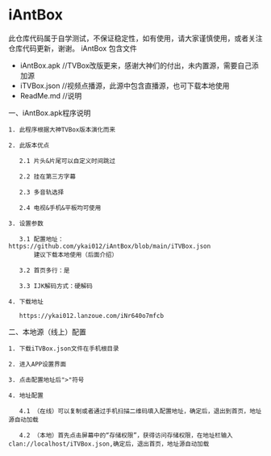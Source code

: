 # iAntBox
此仓库代码属于自学测试，不保证稳定性，如有使用，请大家谨慎使用，或者关注仓库代码更新，谢谢。
iAntBox 包含文件
- iAntBox.apk //TVBox改版更来，感谢大神们的付出，未内置源，需要自己添加源
- iTVBox.json //视频点播源，此源中包含直播源，也可下载本地使用
- ReadMe.md //说明

一、iAntBox.apk程序说明

    1. 此程序根据大神TVBox版本演化而来
    
    2. 此版本优点
    
       2.1 片头&片尾可以自定义时间跳过
       
       2.2 挂在第三方字幕
       
       2.3 多音轨选择
       
       2.4 电视&手机&平板均可使用
       
    3. 设置参数
    
       3.1 配置地址：https://github.com/ykai012/iAntBox/blob/main/iTVBox.json
           建议下载本地使用（后面介绍）
           
       3.2 首页多行：是
       
       3.3 IJK解码方式：硬解码
       
    4. 下载地址
    
       https://ykai012.lanzoue.com/iNr640o7mfcb

二、本地源（线上）配置

    1. 下载iTVBox.json文件在手机根目录
    
    2. 进入APP设置界面
    
    3. 点击配置地址后">"符号
    
    4. 地址配置
    
       4.1 （在线）可以复制或者通过手机扫描二维码填入配置地址，确定后，退出到首页，地址源自动加载
       
       4.2 （本地）首先点击屏幕中的“存储权限”，获得访问存储权限，在地址栏输入clan://localhost/iTVBox.json,确定后，退出首页，地址源自动加载
       
